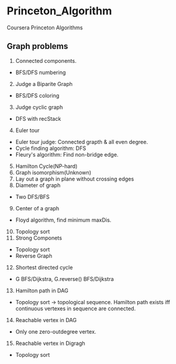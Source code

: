 # Princeton_Algorithm
 Coursera Princeton Algorithms

## Graph problems

1. Connected components.
 - BFS/DFS numbering
2. Judge a Biparite Graph
 - BFS/DFS coloring
3. Judge cyclic graph
 - DFS with recStack
4. Euler tour
 - Euler tour judge: Connected grapth & all even degree.
 - Cycle finding algorithm: DFS
 - Fleury's algorithm: Find non-bridge edge.
5. Hamilton Cycle(NP-hard)
6. Graph isomorphism(Unknown)
7. Lay out a graph in plane without crossing edges
8. Diameter of graph
 - Two DFS/BFS
9. Center of a graph
 - Floyd algorithm, find minimum maxDis.
10. Topology sort
11. Strong Componets
 - Topology sort
 - Reverse Graph
12. Shortest directed cycle
 - G BFS/Dijkstra, G.reverse() BFS/Dijkstra
13. Hamilton path in DAG
 - Topology sort -> topological sequence. Hamilton path exists iff continuous vertexes in sequence are connected.
14. Reachable vertex in DAG
 - Only one zero-outdegree vertex.
15. Reachable vertex in Digragh
 - Topology sort
